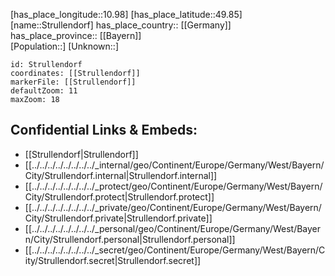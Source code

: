 ﻿---
location: [49.85,10.98] 
mapzoom: [7,12] 
mapmarker: city 
type: City
tags:
- geo/City


SpocWebEntityId: 34627
isDeleted: false
confidential: public

---
[has_place_longitude::10.98] 
[has_place_latitude::49.85] 
[name::Strullendorf] 
has_place_country:: [[Germany]]  
has_place_province:: [[Bayern]]  
[Population::] 
[Unknown::] 


```leaflet
id: Strullendorf
coordinates: [[Strullendorf]] 
markerFile: [[Strullendorf]] 
defaultZoom: 11 
maxZoom: 18
```


## Confidential Links & Embeds: 
- [[Strullendorf|Strullendorf]]  
- [[../../../../../../../../_internal/geo/Continent/Europe/Germany/West/Bayern/City/Strullendorf.internal|Strullendorf.internal]] 
- [[../../../../../../../../_protect/geo/Continent/Europe/Germany/West/Bayern/City/Strullendorf.protect|Strullendorf.protect]] 
- [[../../../../../../../../_private/geo/Continent/Europe/Germany/West/Bayern/City/Strullendorf.private|Strullendorf.private]] 
- [[../../../../../../../../_personal/geo/Continent/Europe/Germany/West/Bayern/City/Strullendorf.personal|Strullendorf.personal]] 
- [[../../../../../../../../_secret/geo/Continent/Europe/Germany/West/Bayern/City/Strullendorf.secret|Strullendorf.secret]] 
